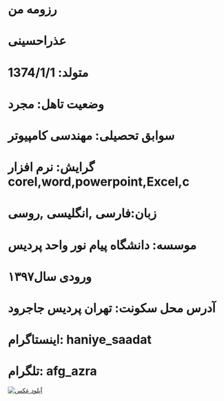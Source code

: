 # رزومه من
# عذراحسینی
# متولد: 1374/1/1
# وضعیت تاهل: مجرد
# سوابق تحصیلی: مهندسی کامپیوتر
# گرایش: نرم افزار corel,word,powerpoint,Excel,c
#  زبان:فارسی ,انگلیسی ,روسی
# موسسه: دانشگاه پیام نور واحد پردیس
# ورودی سال۱۳۹۷
# آدرس محل سکونت: تهران پردیس جاجرود
# اینستاگرام: haniye_saadat
# تلگرام: afg_azra
<a href="https://8pic.ir/" target="_blank" title="آپلود عکس"><img src="https://8pic.ir/uploads/IMG-20200923-231729-183.jpg" border="0" alt="آپلود عکس"></a>
